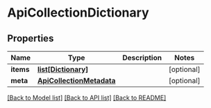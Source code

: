 # ApiCollectionDictionary

## Properties
Name | Type | Description | Notes
------------ | ------------- | ------------- | -------------
**items** | [**list[Dictionary]**](Dictionary.md) |  | [optional] 
**meta** | [**ApiCollectionMetadata**](ApiCollectionMetadata.md) |  | [optional] 

[[Back to Model list]](../README.md#documentation-for-models) [[Back to API list]](../README.md#documentation-for-api-endpoints) [[Back to README]](../README.md)


